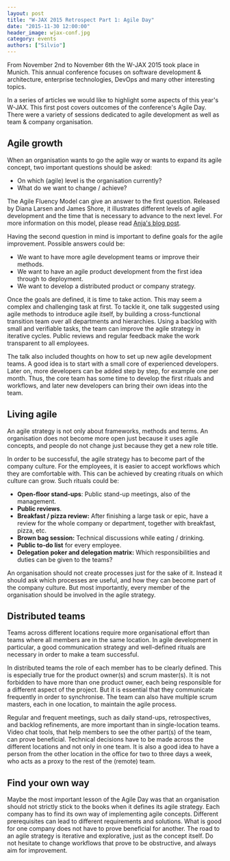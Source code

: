 ```yaml
---
layout: post
title: "W-JAX 2015 Retrospect Part 1: Agile Day"
date: "2015-11-30 12:00:00"
header_image: wjax-conf.jpg
category: events
authors: ["Silvio"]
---
```


From November 2nd to November 6th the W-JAX 2015 took place in Munich. This annual conference focuses on software development & architecture, enterprise technologies, DevOps and many other interesting topics.

In a series of articles we would like to highlight some aspects of this year's W-JAX. This first post covers outcomes of the conference's Agile Day. There were a variety of sessions dedicated to agile development as well as team & company organisation.

## Agile growth

When an organisation wants to go the agile way or wants to expand its agile concept, two important questions should be asked:

* On which (agile) level is the organisation currently?
* What do we want to change / achieve?

The Agile Fluency Model can give an answer to the first question. Released by Diana Larsen and James Shore, it illustrates different levels of agile development and the time that is necessary to advance to the next level. For more information on this model, please read [Anja's blog post](https://developer.epages.com/blog/2015/09/24/epages-turns-agile.html).

Having the second question in mind is important to define goals for the agile improvement. Possible answers could be:

* We want to have more agile development teams or improve their methods.
* We want to have an agile product development from the first idea through to deployment.
* We want to develop a distributed product or company strategy.

Once the goals are defined, it is time to take action. This may seem a complex and challenging task at first. To tackle it, one talk suggested using agile methods to introduce agile itself, by building a cross-functional transition team over all departments and hierarchies. Using a backlog with small and verifiable tasks, the team can improve the agile strategy in iterative cycles. Public reviews and regular feedback make the work transparent to all employees.

The talk also included thoughts on how to set up new agile development teams. A good idea is to start with a small core of experienced developers. Later on, more developers can be added step by step, for example one per month. Thus, the core team has some time to develop the first rituals and workflows, and later new developers can bring their own ideas into the team.

## Living agile

An agile strategy is not only about frameworks, methods and terms. An organisation does not become more open just because it uses agile concepts, and people do not change just because they get a new role title.

In order to be successful, the agile strategy has to become part of the company culture. For the employees, it is easier to accept workflows which they are comfortable with. This can be achieved by creating rituals on which culture can grow. Such rituals could be:

* **Open-floor stand-ups**: Public stand-up meetings, also of the management.
* **Public reviews**.
* **Breakfast / pizza review:** After finishing a large task or epic, have a review for the whole company or department, together with breakfast, pizza, etc.
* **Brown bag session:** Technical discussions while eating / drinking.
* **Public to-do list** for every employee.
* **Delegation poker and delegation matrix:** Which responsibilities and duties can be given to the teams?

An organisation should not create processes just for the sake of it. Instead it should ask which processes are useful, and how they can become part of the company culture. But most importantly, every member of the organisation should be involved in the agile strategy.

## Distributed teams

Teams across different locations require more organisational effort than teams where all members are in the same location. In agile development in particular, a good communication strategy and well-defined rituals are necessary in order to make a team successful.

In distributed teams the role of each member has to be clearly defined. This is especially true for the product owner(s) and scrum master(s). It is not forbidden to have more than one product owner, each being responsible for a different aspect of the project. But it is essential that they communicate frequently in order to synchronise. The team can also have multiple scrum masters, each in one location, to maintain the agile process.

Regular and frequent meetings, such as daily stand-ups, retrospectives, and backlog refinements, are more important than in single-location teams. Video chat tools, that help members to see the other part(s) of the team, can prove beneficial. Technical decisions have to be made across the different locations and not only in one team. It is also a good idea to have a person from the other location in the office for two to three days a week, who acts as a proxy to the rest of the (remote) team.

## Find your own way

Maybe the most important lesson of the Agile Day was that an organisation should not strictly stick to the books when it defines its agile strategy. Each company has to find its own way of implementing agile concepts. Different prerequisites can lead to different requirements and solutions. What is good for one company does not have to prove beneficial for another. The road to an agile strategy is iterative and explorative, just as the concept itself. Do not hesitate to change workflows that prove to be obstructive, and always aim for improvement.
